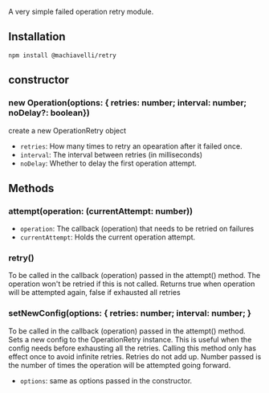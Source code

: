 A very simple failed operation retry module.

## Installation

    npm install @machiavelli/retry

## constructor

### new Operation(options: { retries: number; interval: number; noDelay?: boolean})

create a new OperationRetry object

- `retries`: How many times to retry an opearation after it failed once.
- `interval`: The interval between retries (in milliseconds)
- `noDelay`: Whether to delay the first operation attempt.

## Methods

### attempt(operation: (currentAttempt: number))

- `operation`: The callback (operation) that needs to be retried on failures
- `currentAttempt`: Holds the current operation attempt.

### retry()

To be called in the callback (operation) passed in the attempt() method. The operation won't be retried if this is not called.
Returns true when operation will be attempted again, false if exhausted all retries

### setNewConfig(options: { retries: number; interval: number; }

To be called in the callback (operation) passed in the attempt() method.
Sets a new config to the OperationRetry instance. This is useful when the config needs before exhausting all the retries.
Calling this method only has effect once to avoid infinite retries.
Retries do not add up. Number passed is the number of times the operation will be attempted going forward.

- `options`: same as options passed in the constructor.